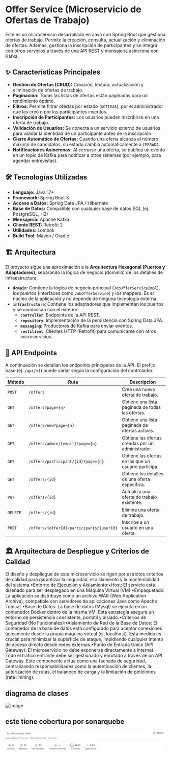 
# Offer Service (Microservicio de Ofertas de Trabajo)

Este es un microservicio desarrollado en Java con Spring Boot que gestiona ofertas de trabajo. Permite la creación, consulta, actualización y eliminación de ofertas. Además, gestiona la inscripción de participantes y se integra con otros servicios a través de una API REST y mensajería asíncrona con Kafka.

## ✨ Características Principales

*   **Gestión de Ofertas (CRUD):** Creación, lectura, actualización y eliminación de ofertas de trabajo.
*   **Paginación:** Todas las listas de ofertas están paginadas para un rendimiento óptimo.
*   **Filtros:** Permite filtrar ofertas por estado (`ACTIVAS`), por el administrador que las creó o por los participantes inscritos.
*   **Inscripción de Participantes:** Los usuarios pueden inscribirse en una oferta de trabajo.
*   **Validación de Usuarios:** Se conecta a un servicio externo de usuarios para validar la identidad de un participante antes de la inscripción.
*   **Cierre Automático de Ofertas:** Cuando una oferta alcanza el número máximo de candidatos, su estado cambia automáticamente a `CERRADA`.
*   **Notificaciones Asíncronas:** Al cerrarse una oferta, se publica un evento en un topic de Kafka para notificar a otros sistemas (por ejemplo, para agendar entrevistas).

## 🛠️ Tecnologías Utilizadas

*   **Lenguaje:** Java 17+
*   **Framework:** Spring Boot 3
*   **Acceso a Datos:** Spring Data JPA / Hibernate
*   **Base de Datos:** Compatible con cualquier base de datos SQL (ej. PostgreSQL, H2)
*   **Mensajería:** Apache Kafka
*   **Cliente REST:** Retrofit 2
*   **Utilidades:** Lombok
*   **Build Tool:** Maven / Gradle

## 🏗️ Arquitectura

El proyecto sigue una aproximación a la **Arquitectura Hexagonal (Puertos y Adaptadores)**, separando la lógica de negocio (dominio) de los detalles de infraestructura.

*   **`domain`**: Contiene la lógica de negocio principal (`JobOfferServiceImpl`), los puertos (interfaces como `JobOfferService`) y los mappers. Es el núcleo de la aplicación y no depende de ninguna tecnología externa.
*   **`infrastructure`**: Contiene los adaptadores que implementan los puertos y se comunican con el exterior:
    *   **`controller`**: Endpoints de la API REST.
    *   **`repository`**: Implementación de la persistencia con Spring Data JPA.
    *   **`messaging`**: Productores de Kafka para enviar eventos.
    *   **`restclient`**: Clientes HTTP (Retrofit) para comunicarse con otros microservicios.

## 🔌 API Endpoints

A continuación se detallan los endpoints principales de la API. El prefijo base (ej. `/api/v1`) puede variar según la configuración del controlador.

| Método | Ruta                                           | Descripción                                         |
|--------|------------------------------------------------|-----------------------------------------------------|
| `POST` | `/offers`                                      | Crea una nueva oferta de trabajo.                   |
| `GET`  | `/offers?page={n}`                             | Obtiene una lista paginada de todas las ofertas.    |
| `GET`  | `/offers/new?page={n}`                         | Obtiene una lista paginada de ofertas activas.      |
| `GET`  | `/offers/admin/{email}?page={n}`               | Obtiene las ofertas creadas por un administrador.   |
| `GET`  | `/offers/participant/{id}?page={n}`            | Obtiene las ofertas en las que un usuario participa.|
| `GET`  | `/offers/{id}`                                 | Obtiene los detalles de una oferta específica.      |
| `PUT`  | `/offers/{id}`                                 | Actualiza una oferta de trabajo existente.          |
| `DELETE`| `/offers/{id}`                                | Elimina una oferta de trabajo.                      |
| `POST` | `/offers/{offerId}/participants/{userId}`      | Inscribe a un usuario en una oferta.                |




## 🏛️ Arquitectura de Despliegue y Criterios de Calidad
El diseño y despliegue de este microservicio se rigen por estrictos criterios de calidad para garantizar la seguridad, el aislamiento y la mantenibilidad del sistema.•Entorno de Ejecución y Aislamiento:•Host: El servicio está diseñado para ser desplegado en una Máquina Virtual (VM).•Empaquetado: La aplicación se distribuye como un archivo WAR (Web Application Archive), compatible con servidores de aplicaciones Java como Apache Tomcat.•Base de Datos: La base de datos (Mysql) se ejecuta en un contenedor Docker dentro de la misma VM. Esta estrategia asegura un entorno de persistencia consistente, portátil y aislado.•Criterios de Seguridad (No Funcionales):•Aislamiento de Red de la Base de Datos: El contenedor de la base de datos está configurado para aceptar conexiones únicamente desde la propia máquina virtual (ej. localhost). Esta medida es crucial para minimizar la superficie de ataque, impidiendo cualquier intento de acceso directo desde redes externas.•Punto de Entrada Único (API Gateway): El microservicio no debe exponerse directamente a internet. Todo el tráfico entrante debe ser gestionado y enrutado a través de un API Gateway. Este componente actúa como una fachada de seguridad, centralizando responsabilidades como la autenticación de clientes, la autorización de rutas, el balanceo de carga y la limitación de peticiones (rate limiting).

## diagrama de clases

![image](https://github.com/user-attachments/assets/1004374b-19d5-4b27-957d-a4162ed0abfb)

## este tiene cobertura por sonarquebe 

![img.png](img.png)

